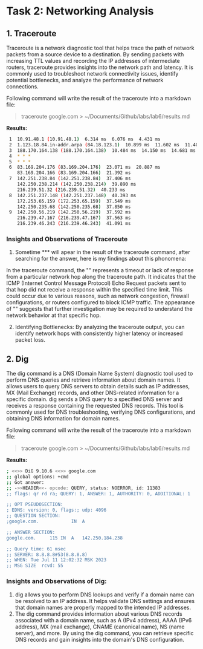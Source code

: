 # Task 2: Networking Analysis

## 1. Traceroute


Traceroute is a network diagnostic tool that helps trace the path of network packets from a source device to a destination. By sending packets with increasing TTL values and recording the IP addresses of intermediate routers, traceroute provides insights into the network path and latency. It is commonly used to troubleshoot network connectivity issues, identify potential bottlenecks, and analyze the performance of network connections.

Following command will write the result of the traceroute into a markdown file:

> traceroute google.com > ~/Documents/Github/labs/lab6/results.md

**Results:**

``` sh
 1  10.91.48.1 (10.91.48.1)  6.314 ms  6.076 ms  4.431 ms
 2  1.123.18.84.in-addr.arpa (84.18.123.1)  10.899 ms  11.602 ms  11.400 ms
 3  188.170.164.138 (188.170.164.138)  10.484 ms  14.150 ms  14.681 ms
 4  * * *
 5  * * *
 6  83.169.204.176 (83.169.204.176)  23.071 ms  20.887 ms
    83.169.204.166 (83.169.204.166)  21.392 ms
 7  142.251.238.84 (142.251.238.84)  37.406 ms
    142.250.238.214 (142.250.238.214)  39.890 ms
    216.239.51.32 (216.239.51.32)  40.233 ms
 8  142.251.237.148 (142.251.237.148)  40.393 ms
    172.253.65.159 (172.253.65.159)  37.549 ms
    142.250.235.68 (142.250.235.68)  37.850 ms
 9  142.250.56.219 (142.250.56.219)  37.592 ms
    216.239.47.167 (216.239.47.167)  37.563 ms
    216.239.46.243 (216.239.46.243)  41.091 ms
```

### Insights and Observations of Traceroute
1. Sometime *** will apear in the result of the traceroute command, after searching for the answer, here is my findings about this phonomena:

In the traceroute command, the "" represents a timeout or lack of response from a particular network hop along the traceroute path. It indicates that the ICMP (Internet Control Message Protocol) Echo Request packets sent to that hop did not receive a response within the specified time limit. This could occur due to various reasons, such as network congestion, firewall configurations, or routers configured to block ICMP traffic. The appearance of "" suggests that further investigation may be required to understand the network behavior at that specific hop. 

2. Identifying Bottlenecks: By analyzing the traceroute output, you can identify network hops with consistently higher latency or increased packet loss.

## 2. Dig

The dig command is a DNS (Domain Name System) diagnostic tool used to perform DNS queries and retrieve information about domain names. It allows users to query DNS servers to obtain details such as IP addresses, MX (Mail Exchange) records, and other DNS-related information for a specific domain. dig sends a DNS query to a specified DNS server and receives a response containing the requested DNS records. This tool is commonly used for DNS troubleshooting, verifying DNS configurations, and obtaining DNS information for domain names.

Following command will write the result of the traceroute into a markdown file:

> traceroute google.com > ~/Documents/Github/labs/lab6/results.md

**Results:**
``` sh 
; <<>> DiG 9.10.6 <<>> google.com
;; global options: +cmd
;; Got answer:
;; ->>HEADER<<- opcode: QUERY, status: NOERROR, id: 11383
;; flags: qr rd ra; QUERY: 1, ANSWER: 1, AUTHORITY: 0, ADDITIONAL: 1

;; OPT PSEUDOSECTION:
; EDNS: version: 0, flags:; udp: 4096
;; QUESTION SECTION:
;google.com.			IN	A

;; ANSWER SECTION:
google.com.		115	IN	A	142.250.184.238

;; Query time: 61 msec
;; SERVER: 8.8.8.8#53(8.8.8.8)
;; WHEN: Tue Jul 11 12:02:32 MSK 2023
;; MSG SIZE  rcvd: 55
```

### Insights and Observations of Dig:
1. dig allows you to perform DNS lookups and verify if a domain name can be resolved to an IP address. It helps validate DNS settings and ensures that domain names are properly mapped to the intended IP addresses. 
2. The dig command provides information about various DNS records associated with a domain name, such as A (IPv4 address), AAAA (IPv6 address), MX (mail exchange), CNAME (canonical name), NS (name server), and more. By using the dig command, you can retrieve specific DNS records and gain insights into the domain's DNS configuration.